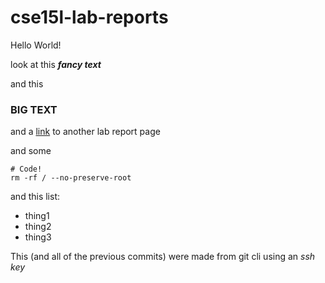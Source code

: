 # cse15l-lab-reports
Hello World!

look at this ***fancy text***

and this
### BIG TEXT

and a [link](/cse15l-lab-reports/lab-report-1-week-2) to another lab report page

and some 
```
# Code!
rm -rf / --no-preserve-root
```
and this list:
- thing1
- thing2
- thing3

This (and all of the previous commits) were made from git cli using an *ssh key*
